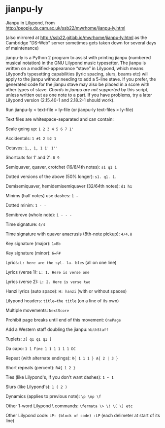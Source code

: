 # jianpu-ly

Jianpu in Lilypond, from http://people.ds.cam.ac.uk/ssb22/mwrhome/jianpu-ly.html

(also mirrored at http://ssb22.gitlab.io/mwrhome/jianpu-ly.html as the Cambridge "DS-Web" server sometimes gets taken down for several days of maintenance)

jianpu-ly is a Python 2 program to assist with printing jianpu (numbered musical notation) in the GNU Lilypond music typesetter. The jianpu is written on a modiﬁed-appearance “stave” in Lilypond, which means Lilypond’s typesetting capabilities (lyric spacing, slurs, beams etc) will apply to the jianpu without needing to add a 5-line stave. If you prefer, the generated code for the jianpu stave may also be placed in a score with other types of stave. _Chords in jianpu are not supported_ by this script, unless written out as one note to a part. If you have problems, try a later Lilypond version (2.15.40-1 and 2.18.2-1 should work).


Run jianpu-ly < text-file > ly-file (or jianpu-ly text-files > ly-file)

Text files are whitespace-separated and can contain:

Scale going up: `1 2 3 4 5 6 7 1'`

Accidentals: `1 #1 2 b2 1`

Octaves: `1,, 1, 1 1' 1''`

Shortcuts for 1' and 2': `8 9`

Semiquaver, quaver, crotchet (16/8/4th notes): `s1 q1 1`

Dotted versions of the above (50% longer): `s1. q1. 1.`

Demisemiquaver, hemidemisemiquaver (32/64th notes): `d1 h1`

Minims (half notes) use dashes: `1 -`

Dotted minim: `1 - -`

Semibreve (whole note): `1 - - -`

Time signature: `4/4`

Time signature with quaver anacrusis (8th-note pickup): `4/4,8`

Key signature (major): `1=Bb`

Key signature (minor): `6=F#`

Lyrics: `L: here are the syl- la- bles` (all on one line)

Lyrics (verse 1): `L: 1. Here is verse one`

Lyrics (verse 2): `L: 2. Here is verse two`

Hanzi lyrics (auto space): `H: hanzi` (with or without spaces)

Lilypond headers: `title=the title` (on a line of its own)

Multiple movements: `NextScore`

Prohibit page breaks until end of this movement: `OnePage`

Add a Western staff doubling the jianpu: `WithStaff`

Tuplets: `3[ q1 q1 q1 ]`

Da capo: `1 1 Fine 1 1 1 1 1 1 DC`

Repeat (with alternate endings): `R{ 1 1 1 } A{ 2 | 3 }`

Short repeats (percent): `R4{ 1 2 }`

Ties (like Lilypond's, if you don't want dashes): `1 ~ 1`

Slurs (like Lilypond's): `1 ( 2 )`

Dynamics (applies to previous note): `\p \mp \f`

Other 1-word Lilypond \ commands: `\fermata \> \! \( \) etc`

Other Lilypond code: `LP: (block of code) :LP` (each delimeter at start of its line)

